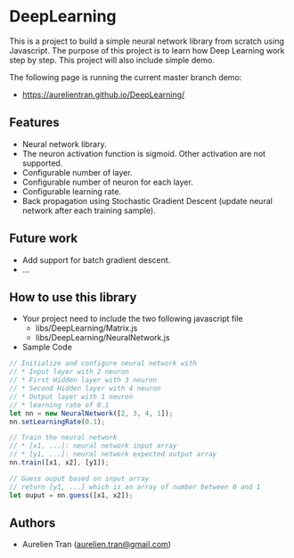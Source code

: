 # DeepLearning

This is a project to build a simple neural network library from scratch using Javascript.
The purpose of this project is to learn how Deep Learning work step by step.
This project will also include simple demo.

The following page is running the current master branch demo:
* https://aurelientran.github.io/DeepLearning/

## Features
* Neural network library.
* The neuron activation function is sigmoid. Other activation are not supported.
* Configurable number of layer.
* Configurable number of neuron for each layer.
* Configurable learning rate.
* Back propagation using Stochastic Gradient Descent (update neural network after each training sample).

## Future work
* Add support for batch gradient descent.
* ...

## How to use this library
* Your project need to include the two following javascript file
  * libs/DeepLearning/Matrix.js
  * libs/DeepLearning/NeuralNetwork.js
* Sample Code
```javascript
// Initialize and configure neural network with
// * Input layer with 2 neuron
// * First Hidden layer with 3 neuron
// * Second Hidden layer with 4 neuron
// * Output layer with 1 neuron
// * learning rate of 0.1
let nn = new NeuralNetwork([2, 3, 4, 1]);
nn.setLearningRate(0.1);

// Train the neural network
// * [x1, ...]: neural network input array
// * [y1, ...]: neural network expected output array
nn.train([x1, x2], [y1]);

// Guess ouput based on input array
// return [y1, ...] which is an array of number between 0 and 1
let ouput = nn.guess([x1, x2]);
```

## Authors
* Aurelien Tran (aurelien.tran@gmail.com)
